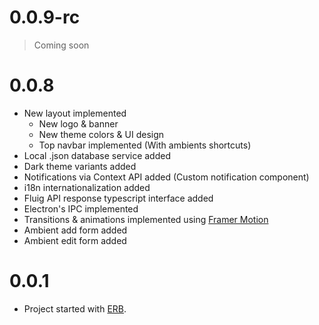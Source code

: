 # 0.0.9-rc

> Coming soon

# 0.0.8

- New layout implemented
  - New logo & banner
  - New theme colors & UI design
  - Top navbar implemented (With ambients shortcuts)
- Local .json database service added
- Dark theme variants added
- Notifications via Context API added (Custom notification component)
- i18n internationalization added
- Fluig API response typescript interface added
- Electron's IPC implemented
- Transitions & animations implemented using [Framer Motion](https://www.framer.com/motion/)
- Ambient add form added
- Ambient edit form added

# 0.0.1

- Project started with [ERB](https://github.com/electron-react-boilerplate/electron-react-boilerplate).
